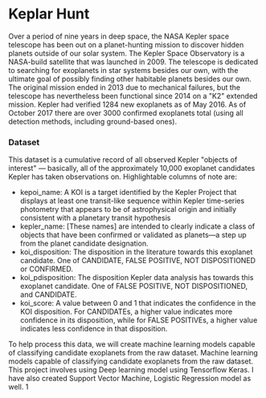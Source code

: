 # Keplar Hunt
Over a period of nine years in deep space, the NASA Kepler space telescope has been out on a planet-hunting mission to discover hidden planets outside of our solar system. The Kepler Space Observatory is a NASA-build satellite that was launched in 2009. The telescope is dedicated to searching for exoplanets in star systems besides our own, with the ultimate goal of possibly finding other habitable planets besides our own. The original mission ended in 2013 due to mechanical failures, but the telescope has nevertheless been functional since 2014 on a "K2" extended mission.
Kepler had verified 1284 new exoplanets as of May 2016. As of October 2017 there are over 3000 confirmed exoplanets total (using all detection methods, including ground-based ones).


### Dataset

This dataset is a cumulative record of all observed Kepler "objects of interest" — basically, all of the approximately 10,000 exoplanet candidates Kepler has taken observations on. Highlightable columns of note are:

- kepoi_name: A KOI is a target identified by the Kepler Project that displays at least one transit-like sequence within Kepler time-series photometry that appears to be of astrophysical origin and initially consistent with a planetary transit hypothesis
- kepler_name: [These names] are intended to clearly indicate a class of objects that have been confirmed or validated as planets—a step up from the planet candidate designation.
- koi_disposition: The disposition in the literature towards this exoplanet candidate. One of CANDIDATE, FALSE POSITIVE, NOT DISPOSITIONED or CONFIRMED.
- koi_pdisposition: The disposition Kepler data analysis has towards this exoplanet candidate. One of FALSE POSITIVE, NOT DISPOSITIONED, and CANDIDATE.
- koi_score: A value between 0 and 1 that indicates the confidence in the KOI disposition. For CANDIDATEs, a higher value indicates more confidence in its disposition, while for FALSE POSITIVEs, a higher value indicates less confidence in that disposition.

To help process this data, we will create machine learning models capable of classifying candidate exoplanets from the raw dataset. Machine learning models capable of classifying candidate exoplanets from the raw dataset. This project involves using Deep learning model using Tensorflow Keras. I have also created Support Vector Machine, Logistic Regression model as well.
1[](https://github.com/Yogi-DS/Portfolio-Projects/blob/main/keplar-hunt/Images/exoplanets.jpg)

